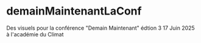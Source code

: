 # demainMaintenantLaConf

Des visuels pour la conférence "Demain Maintenant" édtion 3 17 Juin 2025 à l'académie du Climat 
